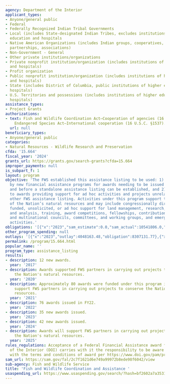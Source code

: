 ```yaml
---
agency: Department of the Interior
applicant_types:
- Anyone/general public
- Federal
- Federally Recognized Indian Tribal Governments
- Local (includes State-designated Indian Tribes, excludes institutions of higher
  education and hospitals
- Native American Organizations (includes Indian groups, cooperatives, corporations,
  partnerships, associations)
- Non-Government - General
- Other private institutions/organizations
- Private nonprofit institution/organization (includes institutions of higher education
  and hospitals)
- Profit organization
- Public nonprofit institution/organization (includes institutions of higher education
  and hospitals)
- State (includes District of Columbia, public institutions of higher education and
  hospitals)
- U.S. Territories and possessions (includes institutions of higher education and
  hospitals)
assistance_types:
- Project Grants
authorizations:
- text: Fish and Wildlife Coordination Act—Cooperation of agencies (16 U.S.C. §661);
    Endangered Species Act—International cooperation (16 U.S.C. §1537).
  url: null
beneficiary_types:
- Anyone/general public
categories:
- Natural Resources - Wildlife Research and Preservation
cfda: '15.664'
fiscal_year: '2024'
grants_url: https://grants.gov/search-grants?cfda=15.664
improper_payments: null
is_subpart_f: 1
layout: program
objective: 'The FWS established this assistance listing to be used: 1) temporarily
  by new financial assistance programs for awards needing to be issued immediately
  and before a standalone assistance listing can be established, and 2) to assign
  to awards providing support for ad hoc activities and projects unrelated to any
  other FWS assistance listing. Activities under this program support the conservation
  of the Nation’s natural resources and may include congressionally directed, externally
  funded, unsolicited, or ad hoc support for land management, research, data collection
  and analysis, training, award competitions, fellowships, contributions to intergovernmental
  and multinational councils, committees, and working groups, and emergency response
  activities.'
obligations: '[{"x":"2023","sam_estimate":0.0,"sam_actual":10541806.0,"usa_spending_actual":11233177.38},{"x":"2024","sam_estimate":0.0,"sam_actual":19064219.0,"usa_spending_actual":20021916.54},{"x":"2025","sam_estimate":0.0,"sam_actual":14999997.0,"usa_spending_actual":19189929.0}]'
other_program_spending: null
outlays: '[{"x":"2023","outlay":4048163.48,"obligation":8307131.77},{"x":"2024","outlay":2067632.77,"obligation":18177015.53},{"x":"2025","outlay":0.0,"obligation":19137000.0}]'
permalink: /program/15.664.html
popular_name: ''
program_type: assistance_listing
results:
- description: 12 new awards.
  year: '2017'
- description: Awards supported FWS partners in carrying out projects to conserve
    the Nation's natural resources.
  year: '2020'
- description: Approximately 80 awards were funded under this program in FY21. Awards
    support FWS partners in carrying out projects to conserve the Nation’s natural
    resources.
  year: '2021'
- description: 76 awards issued in FY22.
  year: '2022'
- description: 35 new awards issued.
  year: '2023'
- description: 42 new awards issued.
  year: '2024'
- description: Awards will support FWS partners in carrying out projects to conserve
    the Nation's natural resources.
  year: '2025'
rules_regulations: Acceptance of a Federal Financial Assistance award from the Department
  of the Interior (DOI) carries with it the responsibility to be aware of and comply
  with the terms and conditions of award per https://www.doi.gov/pam/programs/financial_assistance/TermsandConditions
sam_url: https://sam.gov/fal/2c7f1621d6e749a99972b8ede98f6042/view
sub-agency: Fish and Wildlife Service
title: 'Fish and Wildlife Coordination and Assistance '
usaspending_url: https://www.usaspending.gov/search/?hash=bf2602a7a3531e9d08839a0e882bb5d5
---
```

